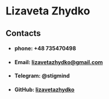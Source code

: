 # Lizaveta Zhydko 
## Contacts
* #### phone: +48 735470498 
* #### Email: lizavetazhydko@gmail.com
* #### Telegram: @stigmind
* #### GitHub: [lizavetazhydko](https://github.com/lizavetazhydko)

